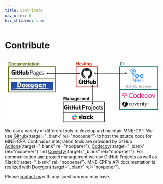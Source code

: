 ```yaml
---
title: Contribute
nav_order: 6
has_children: true
---
```

# Contribute

&nbsp; &nbsp; &nbsp; &nbsp; &nbsp; &nbsp; &nbsp; &nbsp; ![If you can read this I messed up adding the image](../../images/dev_tools.png)

We use a variety of different tools to develop and maintain MNE-CPP. We use [Github](https://github.com/mne-tools/mne-cpp){:target="_blank" rel="noopener"} to host the source code for MNE-CPP. Continuous integration tools are provided by [GitHub Actions](https://github.com/mne-tools/mne-cpp/actions){:target="_blank" rel="noopener"}, [Codecov](https://codecov.io/gh/mne-tools/mne-cpp){:target="_blank" rel="noopener"} and [Coverity](https://scan.coverity.com/projects/mne-tools-mne-cpp){:target="_blank" rel="noopener"}. For communication and project management we use GitHub Projects as well as [Slack](https://mne-cpp.slack.com/){:target="_blank" rel="noopener"}. MNE-CPP's API documentation is realized with [Doxygen](http://www.doxygen.nl/){:target="_blank" rel="noopener"}.

Please [contact us](../../team.md) with any questions you may have.
